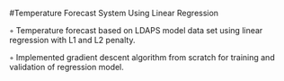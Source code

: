 #Temperature Forecast System Using Linear Regression

◦ Temperature forecast based on LDAPS model data set using linear regression with L1 and L2 penalty.

◦ Implemented gradient descent algorithm from scratch for training and validation of regression model.
